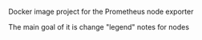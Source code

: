Docker image project for the Prometheus node exporter

The main goal of it is change "legend" notes for nodes

